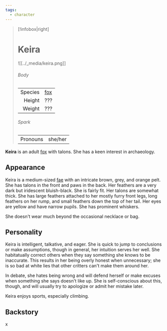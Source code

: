 ```yaml
---
tags:
  - character
---
```

> [!infobox|right]
> # Keira
> ![[../_media/keira.png]]
> ###### Body
> |  |  |
> | ---: | ---- |
> | Species | [fox](<../Æther/Body.md#Fox>) |
> | Height | ??? |
> | Weight | ??? |
> ###### Spark
> |  |  |
> | ---: | ---- |
> | Pronouns | she/her |

**Keira** is an adult [fox](<../Æther/Body.md#Fox>) with talons. She has a keen interest in archaeology. 

## Appearance
Keira is a medium-sized [fae](<../Æther/Fae.md>) with an intricate brown, grey, and orange pelt. She has talons in the front and paws in the back. Her feathers are a very dark but iridescent bluish-black. She is fairly fit. Her talons are somewhat thick. She has large feathers attached to her mostly furry front legs, long feathers on her rump, and small feathers down the top of her tail. Her eyes are yellow and have narrow pupils. She has prominent whiskers.

She doesn't wear much beyond the occasional necklace or bag.

## Personality
Keira is intelligent, talkative, and eager. She is quick to jump to conclusions or make assumptions, though in general, her intuition serves her well. She habitatually correct others when they say something she knows to be inaccurate. This results in her being overly honest when unnecessary; she is so bad at white lies that other critters can't make them around her.

In debate, she hates being wrong and will defend herself or make excuses when something she says doesn't like up. She is self-conscious about this, though, and will usually try to apologize or admit her mistake later.

Keira enjoys sports, especially climbing.

## Backstory
x